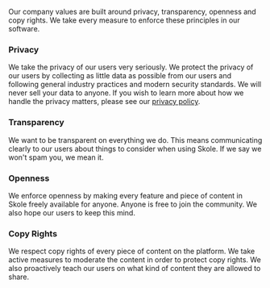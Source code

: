 Our company values are built around privacy, transparency, openness and copy rights. We take every measure to enforce these principles in our software.

### Privacy

We take the privacy of our users very seriously. We protect the privacy of our users by collecting as little data as possible from our users and following general industry practices and modern security standards. We will never sell your data to anyone. If you wish to learn more about how we handle the privacy matters, please see our [privacy policy](https://www.skoleapp.com/privacy).

### Transparency

We want to be transparent on everything we do. This means communicating clearly to our users about things to consider when using Skole. If we say we won't spam you, we mean it.

### Openness

We enforce openness by making every feature and piece of content in Skole freely available for anyone. Anyone is free to join the community. We also hope our users to keep this mind.

### Copy Rights

We respect copy rights of every piece of content on the platform. We take active measures to moderate the content in order to protect copy rights. We also proactively teach our users on what kind of content they are allowed to share.
